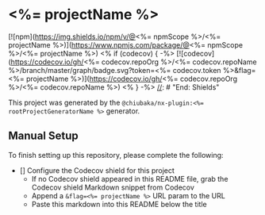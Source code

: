 # <%= projectName %>

[//]: # "Begin: Shields"
[![npm](https://img.shields.io/npm/v/@<%= npmScope %>/<%= projectName %>)](https://www.npmjs.com/package/@<%= npmScope %>/<%= projectName %>)
<% if (codecov) { -%>
[![codecov](https://codecov.io/gh/<%= codecov.repoOrg %>/<%= codecov.repoName %>/branch/master/graph/badge.svg?token=<%= codecov.token %>&flag=<%= projectName %>)](https://codecov.io/gh/<%= codecov.repoOrg %>/<%= codecov.repoName %>)
<% } -%>
[//]: # "End: Shields"

This project was generated by the `@chiubaka/nx-plugin:<%= rootProjectGeneratorName %>` generator.

## Manual Setup
To finish setting up this repository, please complete the following:
- [] Configure the Codecov shield for this project
  - If no Codecov shield appeared in this README file, grab the Codecov shield Markdown snippet from Codecov
  - Append a `&flag=<%= projectName %>` URL param to the URL
  - Paste this markdown into this README below the title
